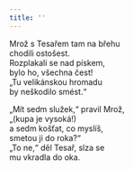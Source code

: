 ```yaml
---
title: ''
---
```


Mrož s Tesařem tam na břehu  
chodili ostošest.  
Rozplakali se nad pískem,  
bylo ho, všechna čest!  
„Tu velikánskou hromadu  
by neškodilo smést.“

„Mít sedm služek,“ pravil Mrož,  
„(kupa je vysoká!)  
a sedm košťat, co myslíš,  
smetou ji do roka?“  
„To ne,“ děl Tesař, slza se  
mu vkradla do oka.
